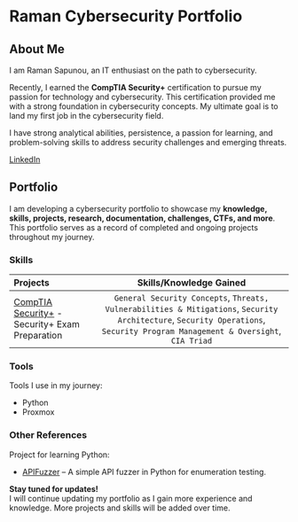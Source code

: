 # Raman Cybersecurity Portfolio

## About Me
I am Raman Sapunou, an IT enthusiast on the path to cybersecurity.  

Recently, I earned the **CompTIA Security+** certification to pursue my passion for technology and cybersecurity. This certification provided me with a strong foundation in cybersecurity concepts. My ultimate goal is to land my first job in the cybersecurity field.  

I have strong analytical abilities, persistence, a passion for learning, and problem-solving skills to address security challenges and emerging threats.  

[LinkedIn](https://www.linkedin.com/in/raman-sapunou-753718340/)

## Portfolio

I am developing a cybersecurity portfolio to showcase my **knowledge, skills, projects, research, documentation, challenges, CTFs, and more**. This portfolio serves as a record of completed and ongoing projects throughout my journey.  

### Skills  
| Projects | Skills/Knowledge Gained |  
| :--- |:---:|  
| [CompTIA Security+](https://www.credly.com/badges/17531add-3e8e-4cb1-99bb-c5ad4559cfc6/linked_in_profile) - Security+ Exam Preparation | `General Security Concepts`, `Threats, Vulnerabilities & Mitigations`, `Security Architecture`, `Security Operations`, `Security Program Management & Oversight`, `CIA Triad` |  

### Tools  
Tools I use in my journey:  
- Python  
- Proxmox  

### Other References  
Project for learning Python:  
- [APIFuzzer](https://github.com/sapan322/APIFuzzer) – A simple API fuzzer in Python for enumeration testing.  

**Stay tuned for updates!**  
I will continue updating my portfolio as I gain more experience and knowledge. More projects and skills will be added over time.  
